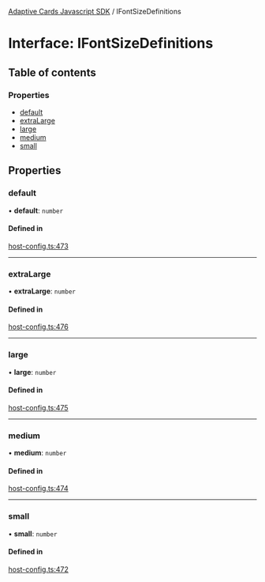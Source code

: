 [Adaptive Cards Javascript SDK](../README.md) / IFontSizeDefinitions

# Interface: IFontSizeDefinitions

## Table of contents

### Properties

- [default](IFontSizeDefinitions.md#default)
- [extraLarge](IFontSizeDefinitions.md#extralarge)
- [large](IFontSizeDefinitions.md#large)
- [medium](IFontSizeDefinitions.md#medium)
- [small](IFontSizeDefinitions.md#small)

## Properties

### default

• **default**: `number`

#### Defined in

[host-config.ts:473](https://github.com/asseco-see/AdaptiveCards/blob/1f0afdc45/source/nodejs/adaptivecards/src/host-config.ts#L473)

___

### extraLarge

• **extraLarge**: `number`

#### Defined in

[host-config.ts:476](https://github.com/asseco-see/AdaptiveCards/blob/1f0afdc45/source/nodejs/adaptivecards/src/host-config.ts#L476)

___

### large

• **large**: `number`

#### Defined in

[host-config.ts:475](https://github.com/asseco-see/AdaptiveCards/blob/1f0afdc45/source/nodejs/adaptivecards/src/host-config.ts#L475)

___

### medium

• **medium**: `number`

#### Defined in

[host-config.ts:474](https://github.com/asseco-see/AdaptiveCards/blob/1f0afdc45/source/nodejs/adaptivecards/src/host-config.ts#L474)

___

### small

• **small**: `number`

#### Defined in

[host-config.ts:472](https://github.com/asseco-see/AdaptiveCards/blob/1f0afdc45/source/nodejs/adaptivecards/src/host-config.ts#L472)

